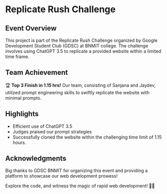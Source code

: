 # Replicate Rush Challenge

## Event Overview
This project is part of the Replicate Rush Challenge organized by Google Development Student Club (GDSC) at BNMIT college. The challenge involves using ChatGPT 3.5 to replicate a provided website within a limited time frame.

## Team Achievement
🏆 **Top 3 Finish in 1.15 hrs!**
Our team, consisting of Sanjana and Jaydev, utilized prompt engineering skills to swiftly replicate the website with minimal prompts.

## Highlights
- Efficient use of ChatGPT 3.5
- Judges praised our prompt strategies
- Successfully cloned the website within the challenging time limit of 1.15 hours.


## Acknowledgments
Big thanks to GDSC BNMIT for organizing this event and providing a platform to showcase our web development prowess!

Explore the code, and witness the magic of rapid web development! 🚀✨



